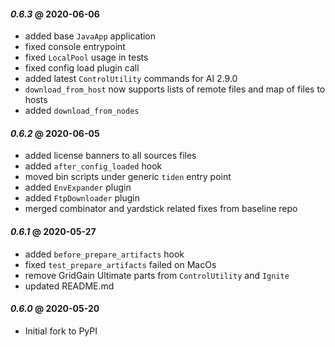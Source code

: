 #### *0.6.3* @ 2020-06-06
* added base `JavaApp` application
* fixed console entrypoint
* fixed `LocalPool` usage in tests
* fixed config load plugin call
* added latest `ControlUtility` commands for AI 2.9.0
* `download_from_host` now supports lists of remote files and map of files to hosts
* added `download_from_nodes`

#### *0.6.2* @ 2020-06-05
* added license banners to all sources files
* added `after_config_loaded` hook
* moved bin scripts under generic `tiden` entry point
* added `EnvExpander` plugin
* added `FtpDownloader` plugin
* merged combinator and yardstick related fixes from baseline repo

#### *0.6.1* @ 2020-05-27
* added `before_prepare_artifacts` hook
* fixed `test_prepare_artifacts` failed on MacOs
* remove GridGain Ultimate parts from `ControlUtility` and `Ignite`
* updated README.md
     
#### *0.6.0* @ 2020-05-20
* Initial fork to PyPI
